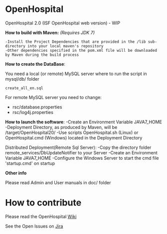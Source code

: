 # OpenHospital
OpenHospital 2.0 (ISF OpenHospital web version) - WIP

**How to build with Maven:**
_(Requires JDK 7)_

    -Install the Project Dependencies that are provided in the /lib sub-directory into your local maven's repository
    -Other dependencies specified in the pom.xml file will be downloaded by Maven during the build process
    
**How to create the DataBase**:

You need a local (or remote) MySQL server where to run the script in mysql/db/ folder

	create_all_en.sql
	
For remote MySQL server you need to change:
- rsc/database.properties
- rsc/log4j.properties

**How to launch the software**:
-Create an Environment Variable JAVA7_HOME
-Deployment Directory, as produced by Maven, will be /target/OpenHospital20/
-Use scripts OpenHospital.sh (Linux) or OpenHospital.cmd (Windows) located in the Deployment Directory

Distributed Deployment(Remote Sql Server):
-Copy the directory folder remote_services/DbUpdateNotifier to your Server
-Create an Environment Variable JAVA7_HOME
-Configure the Windows Server to start the cmd file 'startup.cmd' on startup

**Other info**

Please read Admin and User manuals in doc/ folder

# How to contribute

Please read the OpenHospital [Wiki](https://openhospital.atlassian.net/wiki/display/OH/Contribution+Guidelines)

See the Open Issues on [Jira](https://openhospital.atlassian.net/issues/)
